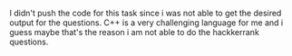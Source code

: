 I didn't push the code for this task since i was not able to get the desired output for the questions. C++ is a very challenging language for me and i guess maybe that's the reason i am not able to do the hackkerrank questions.
